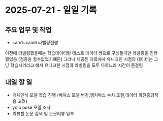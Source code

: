 # 2025-07-21 - 일일 기록


##  주요 업무 및 작업
- cam1~cam6 라벨링진행

이전에 라벨링했을때는 학습데이터랑 테스트 데이터 쌍으로 구성될때만 라벨링을 진행했었음 (검증을 할수없었기떄문)
그러나 제공된 자료에서 유니크한 시점의 데이터는 그냥 학습시키라고 해서 유니크한 시점의 라벨링을 모두 다하느라 시간이 좀걸림

##  내일 할 일
- 객체인식 모델 학습 진행 (베이스 모델 변경,앵커박스 수치 조절,데이터 회전증강적용 고려)
- yolo pose 모델 조사
- 리뷰할 논문 검색 및 논문리뷰 일부

